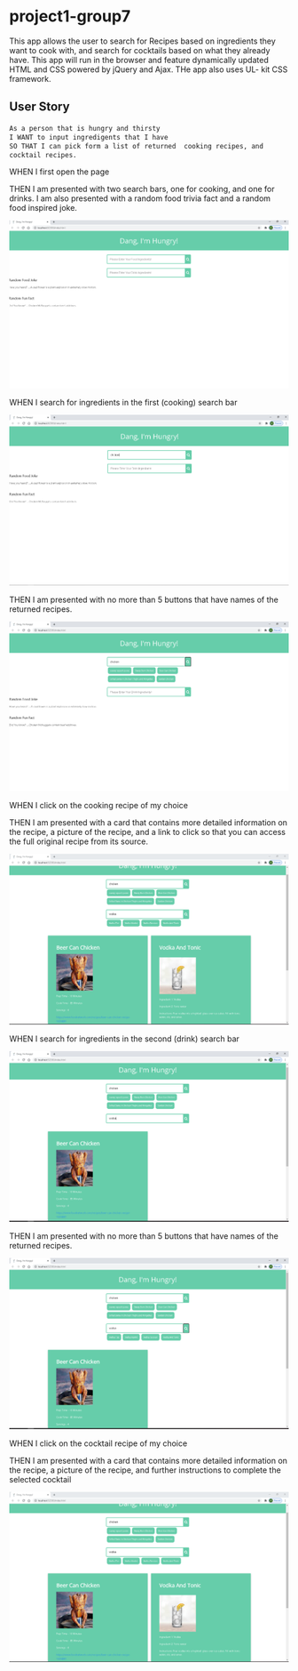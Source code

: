 # project1-group7

This app allows the user to search for Recipes based on ingredients they want to cook with, and search for cocktails based on what they already have.  This app will run in the browser and feature dynamically updated HTML and CSS powered by jQuery and Ajax.
THe app also uses UL- kit CSS framework.

## User Story

```
As a person that is hungry and thirsty
I WANT to input ingredigents that I have
SO THAT I can pick form a list of returned  cooking recipes, and cocktail recipes.
```
WHEN I first open the page 

THEN I am presented with two search bars, one for cooking, and one for drinks. I am also presented with a random food trivia fact and a random food inspired joke.

![first screen](https://github.com/magire01/project1-group7/blob/master/images/hungry1.PNG)

WHEN I search for ingredients in the first (cooking) search bar

![second screen](https://github.com/magire01/project1-group7/blob/master/images/hungry2.PNG)

THEN I am presented with no more than 5 buttons that have names of the returned recipes.

![third screen](https://github.com/magire01/project1-group7/blob/master/images/hungry3.PNG)

WHEN I click on the cooking recipe of my choice 

THEN I am presented with a card that contains more detailed information on the recipe, a picture of the recipe, and a link to click so that you can access the full original recipe from its source.

![fourth screen](https://github.com/magire01/project1-group7/blob/master/images/hungry7.PNG)



WHEN I search for ingredients in the second (drink) search bar

![fifth screen](https://github.com/magire01/project1-group7/blob/master/images/hungry5.PNG)

THEN I am presented with no more than 5 buttons that have names of the returned recipes.

![sixth screen](https://github.com/magire01/project1-group7/blob/master/images/hungry6.PNG)

WHEN I click on the cocktail recipe of my choice 

THEN I am presented with a card that contains more detailed information on the recipe, a picture of the recipe, and further instructions to complete the selected cocktail

![seventh screen](https://github.com/magire01/project1-group7/blob/master/images/hungry7.PNG)
```